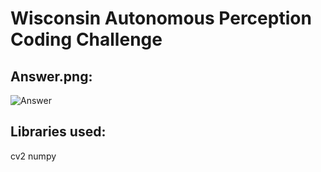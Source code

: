 # Wisconsin Autonomous Perception Coding Challenge


## Answer.png:
![Answer](https://github.com/AdiistheGoat/wisconusautonomous/issues/1#issue-2152941643)


## Libraries used:
cv2
numpy




